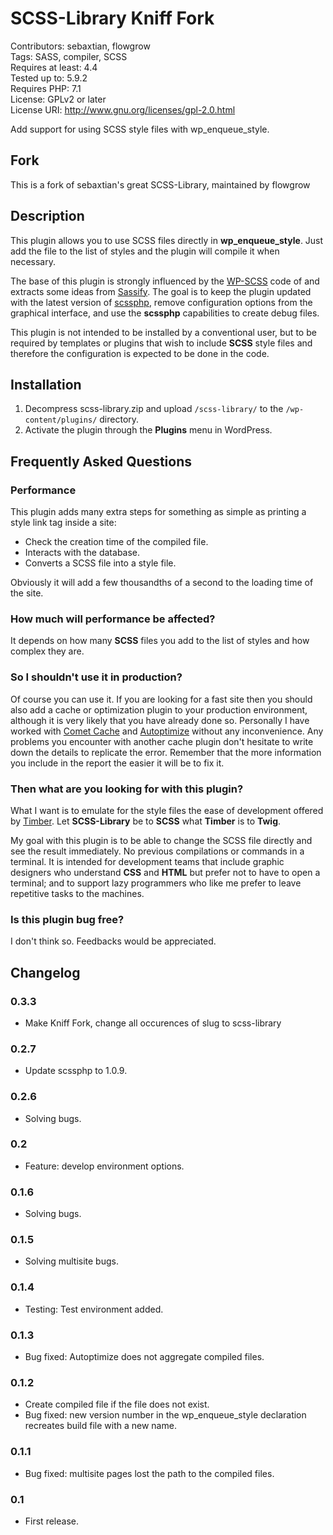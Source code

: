 # SCSS-Library Kniff Fork

Contributors: sebaxtian, flowgrow  
Tags: SASS, compiler, SCSS  
Requires at least: 4.4  
Tested up to: 5.9.2  
Requires PHP: 7.1  
License: GPLv2 or later  
License URI: http://www.gnu.org/licenses/gpl-2.0.html

Add support for using SCSS style files with wp\_enqueue\_style.

## Fork
This is a fork of sebaxtian's great SCSS-Library, maintained by flowgrow

## Description

This plugin allows you to use SCSS files directly in **wp\_enqueue\_style**. Just add the file to the list of styles and the plugin will compile it when necessary.

The base of this plugin is strongly influenced by the [WP-SCSS](https://wordpress.org/plugins/wp-scss/) code of and extracts some ideas from [Sassify](https://wordpress.org/plugins/sassify/). The goal is to keep the plugin updated with the latest version of [scssphp](https://packagist.org/packages/scssphp/scssphp), remove configuration options from the graphical interface, and use the **scssphp** capabilities to create debug files.

This plugin is not intended to be installed by a conventional user, but to be required by templates or plugins that wish to include **SCSS** style files and therefore the configuration is expected to be done in the code.

## Installation

1. Decompress scss-library.zip and upload `/scss-library/` to the `/wp-content/plugins/` directory.
2. Activate the plugin through the __Plugins__ menu in WordPress.

## Frequently Asked Questions

### Performance
This plugin adds many extra steps for something as simple as printing a style link tag inside a site:

* Check the creation time of the compiled file.
* Interacts with the database.
* Converts a SCSS file into a style file.

Obviously it will add a few thousandths of a second to the loading time of the site.

### How much will performance be affected?
It depends on how many **SCSS** files you add to the list of styles and how complex they are.

### So I shouldn't use it in production?
Of course you can use it. If you are looking for a fast site then you should also add a cache or optimization plugin to your production environment, although it is very likely that you have already done so. Personally I have worked with [Comet Cache](https://wordpress.org/plugins/comet-cache/) and [Autoptimize](https://wordpress.org/plugins/autoptimize/) without any inconvenience. Any problems you encounter with another cache plugin don't hesitate to write down the details to replicate the error. Remember that the more information you include in the report the easier it will be to fix it.

### Then what are you looking for with this plugin?
What I want is to emulate for the style files the ease of development offered by [Timber](https://wordpress.org/plugins/timber-library/). Let **SCSS-Library** be to **SCSS** what **Timber** is to **Twig**.

My goal with this plugin is to be able to change the SCSS file directly and see the result immediately. No previous compilations or commands in a terminal. It is intended for development teams that include graphic designers who understand **CSS** and **HTML** but prefer not to have to open a terminal; and to support lazy programmers who like me prefer to leave repetitive tasks to the machines.

### Is this plugin bug free?
I don't think so. Feedbacks would be appreciated.

## Changelog
###  0.3.3
* Make Kniff Fork, change all occurences of slug to scss-library

###  0.2.7
* Update scssphp to 1.0.9.

###  0.2.6
* Solving bugs.

###  0.2
* Feature: develop environment options.

### 0.1.6
* Solving bugs.

### 0.1.5
* Solving multisite bugs.

### 0.1.4
* Testing: Test environment added.

### 0.1.3
* Bug fixed: Autoptimize does not aggregate compiled files.

### 0.1.2
* Create compiled file if the file does not exist.
* Bug fixed: new version number in the wp\_enqueue\_style declaration recreates build file with a new name.

### 0.1.1
* Bug fixed: multisite pages lost the path to the compiled files.

### 0.1
* First release.
